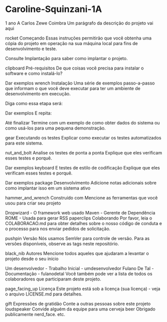 # Caroline-Squinzani-1A
1 ano A Carlos Zewe Coimbra
Um parágrafo da descrição do projeto vai aqui

rocket Começando
Essas instruções permitirão que você obtenha uma cópia do projeto em operação na sua máquina local para fins de desenvolvimento e teste.

Consulte Implantação para saber como implantar o projeto.

clipboard Pré-requisitos
De que coisas você precisa para instalar o software e como instalá-lo?

Dar exemplos
wrench Instalação
Uma série de exemplos passo-a-passo que informam o que você deve executar para ter um ambiente de desenvolvimento em execução.

Diga como essa etapa será:

Dar exemplos
E repita:

Até finalizar
Termine com um exemplo de como obter dados do sistema ou como usá-los para uma pequena demonstração.

gear Executando os testes
Explicar como executar os testes automatizados para este sistema.

nut_and_bolt Analise os testes de ponta a ponta
Explique que eles verificam esses testes e porquê.

Dar exemplos
keyboard E testes de estilo de codificação
Explique que eles verificam esses testes e porquê.

Dar exemplos
package Desenvolvimento
Adicione notas adicionais sobre como implantar isso em um sistema ativo

hammer_and_wrench Construído com
Mencione as ferramentas que você usou para criar seu projeto

Dropwizard - O framework web usado
Maven - Gerente de Dependência
ROME - Usada para gerar RSS
paperclips Colaborando
Por favor, leia o COLABORACAO.md para obter detalhes sobre o nosso código de conduta e o processo para nos enviar pedidos de solicitação.

pushpin Versão
Nós usamos SemVer para controle de versão. Para as versões disponíveis, observe as tags neste repositório.

black_nib Autores
Mencione todos aqueles que ajudaram a levantar o projeto desde o seu início

Um desenvolvedor - Trabalho Inicial - umdesenvolvedor
Fulano De Tal - Documentação - fulanodetal
Você também pode ver a lista de todos os colaboradores que participaram deste projeto.

page_facing_up Licença
Este projeto está sob a licença (sua licença) - veja o arquivo LICENSE.md para detalhes.

gift Expressões de gratidão
Conte a outras pessoas sobre este projeto loudspeaker
Convide alguém da equipe para uma cerveja beer
Obrigado publicamente nerd_face.
etc.
